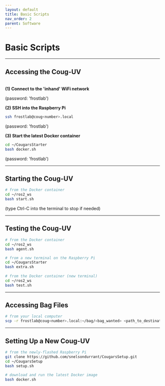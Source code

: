 ```yaml
---
layout: default
title: Basic Scripts
nav_order: 2
parent: Software
---
```


# Basic Scripts

---

## Accessing the Coug-UV
\
**(1) Connect to the 'inhand' WiFi network**

(password: 'frostlab')

**(2) SSH into the Raspberry Pi**
```bash
ssh frostlab@coug<number>.local 
```
(password: 'frostlab')

**(3) Start the latest Docker container**
```bash
cd ~/CougarsStarter
bash docker.sh
```
(password: 'frostlab')

---

## Starting the Coug-UV
```bash
# from the Docker container
cd ~/ros2_ws
bash start.sh
```
(type Ctrl-C into the terminal to stop if needed)

---

## Testing the Coug-UV
```bash
# from the Docker container
cd ~/ros2_ws
bash agent.sh
```
```bash
# from a new terminal on the Raspberry Pi
cd ~/CougarsStarter
bash extra.sh
 
# from the Docker container (new terminal)
cd ~/ros2_ws
bash test.sh
```

---

## Accessing Bag Files
```bash
# from your local computer
scp -r frostlab@coug<number>.local:~/bag/<bag_wanted> <path_to_destination>
```

---

## Setting Up a New Coug-UV
```bash
# from the newly-flashed Raspberry Pi
git clone https://github.com/snelsondurrant/CougarsSetup.git
cd ~/CougarsSetup
bash setup.sh
 
# download and run the latest Docker image
bash docker.sh
```